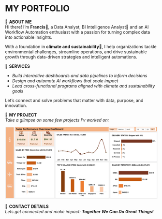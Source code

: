 # MY PORTFOLIO
🔹 **ABOUT ME**  
Hi there! I’m **Francis**🙋, a Data Analyst, BI Intelligence Analyst🤖 and an AI Workflow Automation enthusiast with a passion for turning complex data into actionable insights.

With a foundation in **climate and sustainability**🌱, I help organizations tackle environmental challenges, streamline operations, and drive sustainable growth through data-driven strategies and intelligent automations.

🔹 **SERVICES**  
- *Build interactive dashboards and data pipelines to inform decisions*  
- *Design and automate AI workflows that scale impact*  
- *Lead cross-functional programs aligned with climate and sustainability goals*

Let’s connect and solve problems that matter with data, purpose, and innovation.

🔹 **MY PROJECT**  
*Take a glimpse on some few projects I'v worked on:*

  ![image](Dashboard.png)

🔹 **CONTACT DETAILS**  
*Lets get connected and make impact: **Together We Can Do Great Things!***
